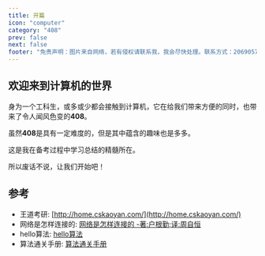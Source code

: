 ```yaml
---
title: 开篇
icon: "computer"
category: "408"
prev: false
next: false
footer: "免责声明：图片来自网络，若有侵权请联系我，我会尽快处理。联系方式：2069057986@qq.com"
---
```


## 欢迎来到计算机的世界
身为一个工科生，或多或少都会接触到计算机，它在给我们带来方便的同时，也带来了令人闻风色变的**408**。

虽然**408**是具有一定难度的，但是其中蕴含的趣味也是多多。

这是我在备考过程中学习总结的精髓所在。

所以废话不说，让我们开始吧！
## 参考
- 王道考研: [http://home.cskaoyan.com/](http://home.cskaoyan.com/)
- 网络是怎样连接的: [网络是怎样连接的 -著:户根勤;译:周自恒]()
- hello算法: [hello算法](https://www.hello-algo.com/)
- 算法通关手册: [算法通关手册](https://algo.itcharge.cn/)

